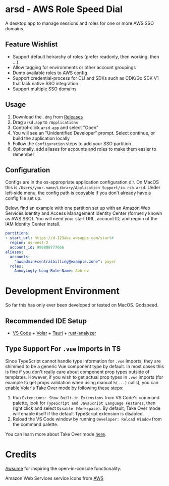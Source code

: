 # arsd - AWS Role Speed Dial

A desktop app to manage sessions and roles for one or more AWS SSO domains.

## Feature Wishlist

- Support default heirarchy of roles (prefer readonly, then working, then ...)
- Allow tagging for environments or other account groupings
- Dump available roles to AWS config
- Support credential-process for CLI and SDKs such as CDK/Go SDK V1 that lack native SSO integration
- Support multiple SSO domains

## Usage

1. Download the `.dmg` from [Releases](https://github.com/ryansb/arsd/releases)
2. Drag `arsd.app` to `/Applications`
3. Control-click `arsd.app` and select "Open"
4. You will see an "Unidentified Developer" prompt. Select continue, or build the application locally
5. Follow the `Configuration` steps to add your SSO partition
6. Optionally, add aliases for accounts and roles to make them easier to remember

## Configuration

Configs are in the os-appropriate application configuration dir. On MacOS this is `/Users/your.name/Library/Application Support/io.rsb.arsd`. Under left-side menu, the config path is copyable if you don't already have a config file set up.

Below, find an example with one partition set up with an Amazon Web Services Identity and Access Management Identity Center (formerly known as AWS SSO). You will need your start URL, account ID, and region of the IAM Identity Center install.

```yaml
partitions:
- start_url: https://d-123abc.awsapps.com/start#
  region: us-west-2
  account_id: 999888777666
aliases:
  accounts:
    "awsadmin+centralbilling@example.zone": payer
  roles:
    Annoyingly-Long-Role-Name: Abbrev
```

# Development Environment

So far this has only ever been developed or tested on MacOS. Godspeed.

## Recommended IDE Setup

- [VS Code](https://code.visualstudio.com/) + [Volar](https://marketplace.visualstudio.com/items?itemName=Vue.volar) + [Tauri](https://marketplace.visualstudio.com/items?itemName=tauri-apps.tauri-vscode) + [rust-analyzer](https://marketplace.visualstudio.com/items?itemName=rust-lang.rust-analyzer)

## Type Support For `.vue` Imports in TS

Since TypeScript cannot handle type information for `.vue` imports, they are shimmed to be a generic Vue component type by default. In most cases this is fine if you don't really care about component prop types outside of templates. However, if you wish to get actual prop types in `.vue` imports (for example to get props validation when using manual `h(...)` calls), you can enable Volar's Take Over mode by following these steps:

1. Run `Extensions: Show Built-in Extensions` from VS Code's command palette, look for `TypeScript and JavaScript Language Features`, then right click and select `Disable (Workspace)`. By default, Take Over mode will enable itself if the default TypeScript extension is disabled.
2. Reload the VS Code window by running `Developer: Reload Window` from the command palette.

You can learn more about Take Over mode [here](https://github.com/johnsoncodehk/volar/discussions/471).

# Credits

[Awsume](https://awsu.me) for inspiring the open-in-console functionality.

Amazon Web Services service icons from [AWS](https://aws.amazon.com/architecture/icons/)
